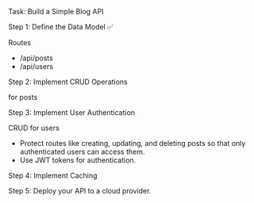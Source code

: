 Task: Build a Simple Blog API


Step 1: Define the Data Model ✅

Routes

- /api/posts
- /api/users

Step 2: Implement CRUD Operations

for posts

Step 3: Implement User Authentication

CRUD for users 

- Protect routes like creating, updating, and deleting posts so that only authenticated users can access them.
- Use JWT tokens for authentication.

Step 4: Implement Caching


Step 5: Deploy your API to a cloud provider.
